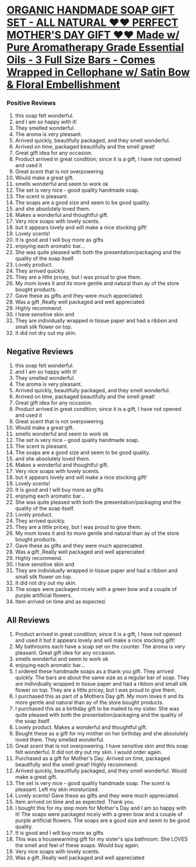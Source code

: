 # [ORGANIC HANDMADE SOAP GIFT SET - ALL NATURAL ♥♥ PERFECT MOTHER&#x27;S DAY GIFT ♥♥ Made w/ Pure Aromatherapy Grade Essential Oils - 3 Full Size Bars - Comes Wrapped in Cellophane w/ Satin Bow &amp; Floral Embellishment](https://products.checkmycream.com/products/ORGANIC-HANDMADE-SOAP-GIFT-SET-ALL-NATURAL-lovelove-PERFECT-MOTHER&#x27;S-DAY-GIFT-lovelove-Made-w-Pure-Aromatherapy-Grade-Essential-Oils-3-Full-Size-Bars-Comes-Wrapped-in-Cellophane-w-Satin-Bow-and-Floral-Embellishment.html)

### Positive Reviews

<ol>
      <li>this soap felt wonderful.  </li>
      <li>and I am so happy with it!</li>
      <li>They smelled wonderful.</li>
      <li>The aroma is very pleasant.</li>
      <li>Arrived quickly, beautifully packaged, and they smell wonderful.</li>
      <li>Arrived on time, packaged beautifully and the smell great!  </li>
      <li>Great gift idea for any occasion.</li>
      <li>Product arrived in great condition; since it is a gift, I have not opened and used it</li>
      <li>Great scent that is not overpowering.  </li>
      <li>Would make a great gift.</li>
      <li>smells wonderful and seem to work ok</li>
      <li>The set is very nice - good quality handmade soap.</li>
      <li>The scent is pleasant.</li>
      <li>The soaps are a good size and seem to be good quality.</li>
      <li>and she absolutely loved them.</li>
      <li>Makes a wonderful and thoughtful gift.</li>
      <li>Very nice soaps with lovely scents.</li>
      <li>but it appears lovely and will make a nice stocking gift!</li>
      <li>Lovely scents!</li>
      <li>It is good and I will buy more as gifts</li>
      <li>enjoying each aromatic bar...</li>
      <li>She was quite pleased with both the presentation/packaging and the quality of the soap itself.</li>
      <li>Lovely product.</li>
      <li>They arrived quickly.  </li>
      <li>They are a little pricey, but I was proud to give them.</li>
      <li>My mom loves it and its more gentle and natural than ay of the store bought products.</li>
      <li>Gave these as gifts and they were much appreciated.</li>
      <li>Was a gift ,Really well packaged and well appreciated</li>
      <li>Highly recommend.</li>
      <li>I have sensitive skin and</li>
      <li>They are individually wrapped in tissue paper and had a ribbon and small silk flower on top.  </li>
      <li>It did not dry out my skin.</li>
</ol>


<h2>Negative Reviews</h2>
<ol>
<li> this soap felt wonderful.  </li>
<li> and I am so happy with it!</li>
<li> They smelled wonderful.</li>
<li> The aroma is very pleasant.</li>
<li> Arrived quickly, beautifully packaged, and they smell wonderful.</li>
<li> Arrived on time, packaged beautifully and the smell great!  </li>
<li> Great gift idea for any occasion.</li>
<li> Product arrived in great condition; since it is a gift, I have not opened and used it</li>
<li> Great scent that is not overpowering.  </li>
<li> Would make a great gift.</li>
<li> smells wonderful and seem to work ok</li>
<li> The set is very nice - good quality handmade soap.</li>
<li> The scent is pleasant.</li>
<li> The soaps are a good size and seem to be good quality.</li>
<li> and she absolutely loved them.</li>
<li> Makes a wonderful and thoughtful gift.</li>
<li> Very nice soaps with lovely scents.</li>
<li> but it appears lovely and will make a nice stocking gift!</li>
<li> Lovely scents!</li>
<li> It is good and I will buy more as gifts</li>
<li> enjoying each aromatic bar...</li>
<li> She was quite pleased with both the presentation/packaging and the quality of the soap itself.</li>
<li> Lovely product.</li>
<li> They arrived quickly.  </li>
<li> They are a little pricey, but I was proud to give them.</li>
<li> My mom loves it and its more gentle and natural than ay of the store bought products.</li>
<li> Gave these as gifts and they were much appreciated.</li>
<li> Was a gift ,Really well packaged and well appreciated</li>
<li> Highly recommend.</li>
<li> I have sensitive skin and</li>
<li> They are individually wrapped in tissue paper and had a ribbon and small silk flower on top.  </li>
<li> It did not dry out my skin.</li>
<li> The soaps were packaged nicely with a green bow and a couple of purple artificial flowers.</li>
<li> Item arrived on time and as expected.  </li>
</ol>

<h2>All Reviews</h2>

<ol>
    <li> Product arrived in great condition; since it is a gift, I have not opened and used it but it appears lovely and will make a nice stocking gift!</li>
    <li> My bathrooms each have a soap set on the counter. The aroma is very pleasant. Great gift idea for any occasion.</li>
    <li> smells wonderful and seem to work ok</li>
    <li> enjoying each aromatic bar...</li>
    <li> I ordered these handmade soaps as a thank you gift.  They arrived quickly.  The bars are about the same size as a regular bar of soap.  They are individually wrapped in tissue paper and had a ribbon and small silk flower on top.  They are a little pricey, but I was proud to give them.</li>
    <li> I purchased this as part of a Mothers Day gift. My mom loves it and its more gentle and natural than ay of the store bought products.</li>
    <li> I purchased this as a birthday gift to be mailed to my sister. She was quite pleased with both the presentation/packaging and the quality of the soap itself.</li>
    <li> Lovely product. Makes a wonderful and thoughtful gift.</li>
    <li> Bought these as a gift for my mother on her birthday and she absolutely loved them. They smelled wonderful.</li>
    <li> Great scent that is not overpowering.  I have sensitive skin and this soap felt wonderful.  It did not dry out my skin. I would order again.</li>
    <li> Purchased as a gift for Mother&#x27;s Day.  Arrived on time, packaged beautifully and the smell great!  Highly recommend.</li>
    <li> Arrived quickly, beautifully packaged, and they smell wonderful. Would make a great gift.</li>
    <li> The set is very nice - good quality handmade soap. The scent is pleasant. Left my skin moisturized.</li>
    <li> Lovely scents! Gave these as gifts and they were much appreciated.</li>
    <li> Item arrived on time and as expected.  Thank you.</li>
    <li> I bought this for my step mom for Mother&#x27;s Day and I am so happy with it! The soaps were packaged nicely with a green bow and a couple of purple artificial flowers. The soaps are a good size and seem to be good quality.</li>
    <li> It is good and I will buy more as gifts</li>
    <li> This was a housewarming gift for my sister&#x27;s spa bathroom.  She LOVES the smell and feel of these soaps.  Would buy again.</li>
    <li> Very nice soaps with lovely scents.</li>
    <li> Was a gift ,Really well packaged and well appreciated</li>
</ol>





